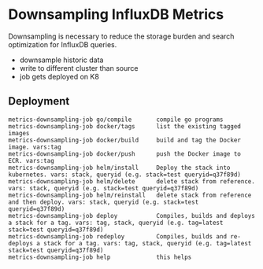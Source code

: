 # Downsampling InfluxDB Metrics

Downsampling is necessary to reduce the storage burden and search optimization for InfluxDB queries.

- downsample historic data
- write to different cluster than source
- job gets deployed on K8

## Deployment

```
metrics-downsampling-job go/compile       compile go programs
metrics-downsampling-job docker/tags      list the existing tagged images
metrics-downsampling-job docker/build     build and tag the Docker image. vars:tag
metrics-downsampling-job docker/push      push the Docker image to ECR. vars:tag
metrics-downsampling-job helm/install     Deploy the stack into kubernetes. vars: stack, queryid (e.g. stack=test queryid=q37f89d)
metrics-downsampling-job helm/delete      delete stack from reference. vars: stack, queryid (e.g. stack=test queryid=q37f89d)
metrics-downsampling-job helm/reinstall   delete stack from reference and then deploy. vars: stack, queryid (e.g. stack=test queryid=q37f89d)
metrics-downsampling-job deploy           Compiles, builds and deploys a stack for a tag. vars: tag, stack, queryid (e.g. tag=latest stack=test queryid=q37f89d)
metrics-downsampling-job redeploy         Compiles, builds and re-deploys a stack for a tag. vars: tag, stack, queryid (e.g. tag=latest stack=test queryid=q37f89d)
metrics-downsampling-job help             this helps
```
